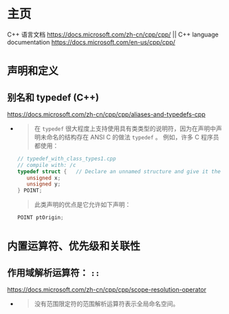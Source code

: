 
# 主页

C++ 语言文档 https://docs.microsoft.com/zh-cn/cpp/cpp/ || C++ language documentation https://docs.microsoft.com/en-us/cpp/cpp/

# `声明和定义`

## 别名和 typedef (C++)

https://docs.microsoft.com/zh-cn/cpp/cpp/aliases-and-typedefs-cpp
- > 在 `typedef` 很大程度上支持使用具有类类型的说明符，因为在声明中声明未命名的结构存在 ANSI C 的做法 `typedef` 。 例如，许多 C 程序员都使用：
  ```c
  // typedef_with_class_types1.cpp
  // compile with: /c
  typedef struct {   // Declare an unnamed structure and give it the typedef name POINT.
     unsigned x;
     unsigned y;
  } POINT;
  ```
  > 此类声明的优点是它允许如下声明：
  ```c
  POINT ptOrigin;
  ```

# `内置运算符、优先级和关联性`

## 作用域解析运算符： `::`

https://docs.microsoft.com/zh-cn/cpp/cpp/scope-resolution-operator
- > 没有范围限定符的范围解析运算符表示全局命名空间。
